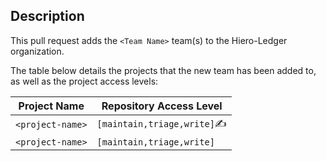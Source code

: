## Description

This pull request adds the `<Team Name>` team(s) to the Hiero-Ledger organization.

The table below details the projects that the new team has been added to, as well as the project access levels:

| Project Name     | Repository Access Level     |
|------------------|-----------------------------|
| `<project-name>` | `[maintain,triage,write]`✍️ |
| `<project-name>` | `[maintain,triage,write]`   |
